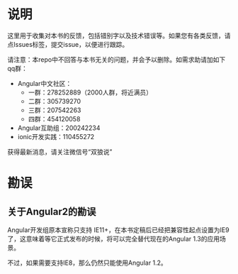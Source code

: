 # 说明
这里用于收集对本书的反馈，包括错别字以及技术错误等。如果您有各类反馈，请点Issues标签，提交issue，以便进行跟踪。

请注意：本repo中不回答与本书无关的问题，并会予以删除。如需求助请加如下qq群：

- Angular中文社区：
    - 一群：278252889（2000人群，将近满员）
    - 二群：305739270
    - 三群：207542263
    - 四群：454120058
- Angular互助组：200242234
- ionic开发实践：110455272

获得最新消息，请关注微信号“双狼说”

# 勘误

## 关于Angular2的勘误
Angular开发组原本宣称只支持 IE11+，在本书定稿后已经把兼容性起点设置为IE9了，这意味着等它正式发布的时候，将可以完全替代现在的Angular 1.3的应用场景。

不过，如果需要支持IE8，那么仍然只能使用Angular 1.2。
